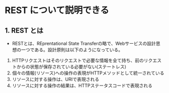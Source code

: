 # REST について説明できる

## 1. REST とは
- RESTとは、REprentational State Transferの略で、Webサービスの設計思想の一つである。設計原則は以下のようになっている。
1. HTTPリクエストはそのリクエストで必要な情報を全て持ち、前のリクエストからの状態が保存されている必要がない(ステートレス)
2. 個々の情報(リソース)への操作の表現がHTTPメソッドとして統一されている
3. リソースに対する操作は、URIで表現される
4. リソースに対する操作の結果は、HTTPステータスコードで表現される